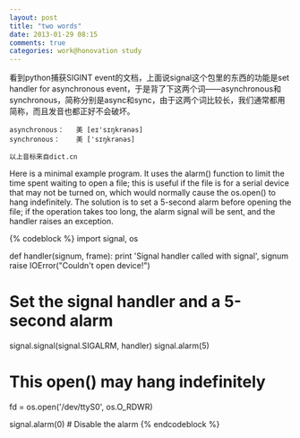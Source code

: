 ```yaml
---
layout: post
title: "two words"
date: 2013-01-29 08:15
comments: true
categories: work@honovation study
---
```


看到python捕获SIGINT event的文档，上面说signal这个包里的东西的功能是set handler for asynchronous event，于是背了下这两个词——asynchronous和synchronous，简称分别是async和sync，由于这两个词比较长，我们通常都用简称，而且发音也都正好不会破坏。

	asynchronous：	美 [eɪ'sɪŋkrənəs]
	synchronous：	美 ['sɪŋkrənəs]
	
	以上音标来自dict.cn

Here is a minimal example program. It uses the alarm() function to limit the time spent waiting to open a file; this is useful if the file is for a serial device that may not be turned on, which would normally cause the os.open() to hang indefinitely. The solution is to set a 5-second alarm before opening the file; if the operation takes too long, the alarm signal will be sent, and the handler raises an exception.

{% codeblock %}
import signal, os

def handler(signum, frame):
    print 'Signal handler called with signal', signum
    raise IOError("Couldn't open device!")

# Set the signal handler and a 5-second alarm
signal.signal(signal.SIGALRM, handler)
signal.alarm(5)

# This open() may hang indefinitely
fd = os.open('/dev/ttyS0', os.O_RDWR)

signal.alarm(0)          # Disable the alarm
{% endcodeblock %}
